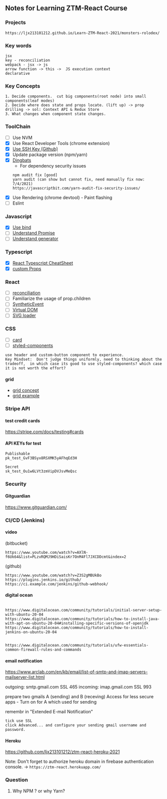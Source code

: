 ## Notes for Learning ZTM-React Course

### Projects

`https://ljx213101212.github.io/Learn-ZTM-React-2021/monsters-rolodex/`

### Key words

```
jsx
key - reconciliation
webpack - jsx -> js
arrow function -> this ->  JS execution context
declarative
```

### Key Concepts

```
1. Decide components.  cut big components(root node) into small components(leaf modes)
2. Decide where does state and props locate. (lift up) -> prop drilling -> sol: Context API & Redux Store
3. What changes when component state changes.
```

### ToolChain

- [ ] Use NVM
- [x] Use React Developer Tools (chrome extension)
- [x] [Use SSH Key (Github)](https://docs.github.com/en/enterprise/2.15/user/articles/generating-a-new-ssh-key-and-adding-it-to-the-ssh-agent)
- [x] Update package version (npm/yarn)
- [x] [Dingbats]([Dingbats](https://www.w3schools.com/charsets/ref_utf_dingbats.asp))
  - For dependency security issues
  ```
  npm audit fix [good]
  yarn audit (can show but cannot fix, need manually fix now: 7/4/2021)
  https://javascriptbit.com/yarn-audit-fix-security-issues/
  ```
- [x] Use Rendering (chrome devtool) - Paint flashing
- [ ] Eslint

### Javascript

- [x] [Use bind](https://www.smashingmagazine.com/2014/01/understanding-javascript-function-prototype-bind/)
- [ ] [Understand Promise](http://anata.me/2020/05/07/Promise%E7%AE%80%E6%98%93%E5%AE%9E%E7%8E%B0/)
- [ ] [Understand generator](https://www.ruanyifeng.com/blog/2015/05/co.html)

### Typescript

- [x] [React Typescript CheatSheet](https://react-typescript-cheatsheet.netlify.app/docs/basic/getting-started/forms_and_events/)
- [x] [custom Props](https://stackoverflow.com/questions/51523211/react-routing-using-routecomponentprops-and-custom-props)

### React

- [ ] [reconciliation](https://reactjs.org/docs/reconciliation.html#recursing-on-children)
- [ ] Familiarize the usage of prop.children
- [ ] [SyntheticEvent](https://reactjs.org/docs/events.html)
- [ ] [Virtual DOM]()
- [ ] [SVG loader](https://facebook.github.io/create-react-app/docs/adding-images-fonts-and-files)

### CSS

- [ ] [card](https://codepen.io/AllThingsSmitty/pen/pNLVWm)  
- [ ] [styled-components](https://github.com/styled-components/styled-components)  

```
use header and custom-button component to experience.
Key Mindset:  Don't judge things uniformly, need to thinking about the tradeoff,  in which case its good to use styled-components? which case it is not worth the effort?
```

#### grid

- [grid concept](https://css-tricks.com/snippets/css/complete-guide-grid/)
- [grid example](https://gridbyexample.com/what/)


### Stripe API 

#### test credit cards  
https://stripe.com/docs/testing#cards  

#### API KEYs for test  

```
Publishable	
pk_test_GvF3BSyx8RSXMK5yAFhqEd3H

Secret	
sk_test_Ou1w6LVt3zmVipDVJsvMeQsc
```

### Security   

#### Gitguardian  
https://www.gitguardian.com/   

### CI/CD (Jenkins)
 
#### video

(bitbucket)

```
https://www.youtube.com/watch?v=AXlN-f6Uk64&list=PLzvRQMJ9HDiSaisKr7OnM4Fl7JXCDDcmt&index=2
```

(github)

```
https://www.youtube.com/watch?v=Z3S2gMBUkBo
https://plugins.jenkins.io/github/
https://ci.example.com/jenkins/github-webhook/
```

#### digital ocean

```

https://www.digitalocean.com/community/tutorials/initial-server-setup-with-ubuntu-20-04
https://www.digitalocean.com/community/tutorials/how-to-install-java-with-apt-on-ubuntu-20-04#installing-specific-versions-of-openjdk
https://www.digitalocean.com/community/tutorials/how-to-install-jenkins-on-ubuntu-20-04


https://www.digitalocean.com/community/tutorials/ufw-essentials-common-firewall-rules-and-commands
```

#### email notification

https://www.arclab.com/en/kb/email/list-of-smtp-and-imap-servers-mailserver-list.html

outgoing: smtp.gmail.com SSL 465
incoming: imap.gmail.com SSL 993

prepare two gmails A (sending) and B (receving)
Access for less secure apps - Turn on for A which used for sending

remembr in "Extended E-mail Notification"

```
tick use SSL
click Advanced... and configure your sending gmail username and password.
```







#### Heroku  

https://github.com/ljx213101212/ztm-react-heroku-2021  

Note: Don't forget to authorize heroku domain in firebase authentication console. -> `https://ztm-react.herokuapp.com/`

### Question

1. Why NPM ? or why Yarn?

